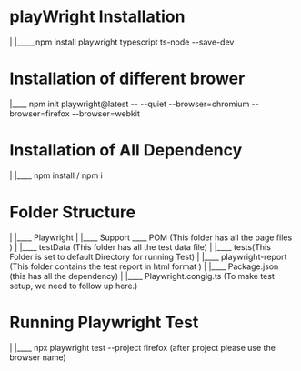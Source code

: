 # playWright Installation
|
|_____npm install playwright typescript ts-node --save-dev

# Installation of different brower 
 |____ npm init playwright@latest -- --quiet --browser=chromium --browser=firefox --browser=webkit

# Installation of All Dependency 
|
|____ npm install / npm i

# Folder Structure 
|
|____ Playwright
        |
        |____ Support ____ POM (This folder has all the page files )
        |
        |____ testData (This folder has all the test data file)
        |
        |____ tests(This Folder is set to default Directory for running Test)
        |
        |____ playwright-report (This folder contains the test report in html format )
|
|____ Package.json (this has all the dependency)
|
|____ Playwright.congig.ts (To make test setup, we need to follow up here.)

# Running Playwright Test
|
|____ npx playwright test --project firefox (after project please use the browser name)